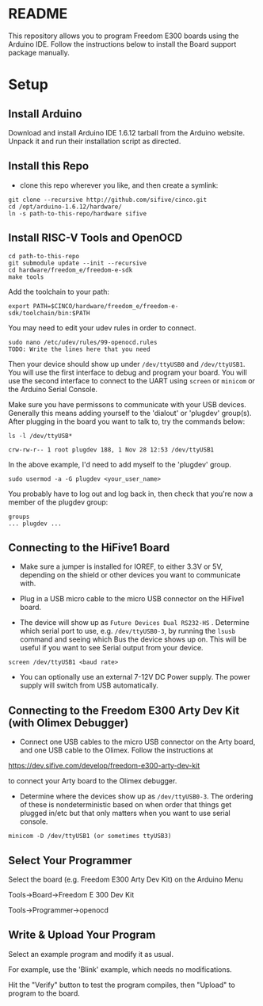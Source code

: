 # README #

This repository allows you to program Freedom E300 boards using the Arduino IDE. Follow the instructions below to install the Board support package manually.

# Setup #

## Install Arduino ##

Download and install Arduino IDE 1.6.12 tarball from the Arduino website. Unpack it and run their installation script as directed.

## Install this Repo ###
* clone this repo wherever you like, and then create a symlink:
```
git clone --recursive http://github.com/sifive/cinco.git
cd /opt/arduino-1.6.12/hardware/
ln -s path-to-this-repo/hardware sifive
```

## Install RISC-V Tools and OpenOCD ##

```
cd path-to-this-repo
git submodule update --init --recursive
cd hardware/freedom_e/freedom-e-sdk
make tools
```

Add the toolchain to your path:

```
export PATH=$CINCO/hardware/freedom_e/freedom-e-sdk/toolchain/bin:$PATH
```

You may need to edit your udev rules in order to connect.

```
sudo nano /etc/udev/rules/99-openocd.rules
TODO: Write the lines here that you need
```

Then your device should show up under `/dev/ttyUSB0` and `/dev/ttyUSB1`. You 
will use the first interface to debug and program your board. You will use the 
second interface to connect to the UART using `screen` or `minicom` or the
Arduino Serial Console.

Make sure you have permissons to communicate with your USB
devices. Generally this means adding yourself to the 'dialout' or
'plugdev' group(s). After plugging in the board you want to talk to, try the 
commands below:

```
ls -l /dev/ttyUSB*

crw-rw-r-- 1 root plugdev 188, 1 Nov 28 12:53 /dev/ttyUSB1
```

In the above example, I'd need to add myself to the 'plugdev' group.

```
sudo usermod -a -G plugdev <your_user_name>
```

You probably have to log out and log back in, then check that you're now a member of the plugdev group:

```
groups
... plugdev ... 
```

## Connecting to the HiFive1 Board

* Make sure a jumper is installed for IOREF, to either 3.3V or 5V, depending
on the shield or other devices you want to communicate with.

* Plug in a USB micro cable to the micro USB connector on the HiFive1
board.

* The device will show up as `Future Devices Dual RS232-HS` . Determine which
serial port to use, e.g. `/dev/ttyUSB0-3`, by running the `lsusb` command
and seeing which Bus the device shows up on. This will be useful if you want to 
see Serial output from your device.

```
screen /dev/ttyUSB1 <baud rate>
```

* You can optionally use an external 7-12V DC Power supply. The
power supply will switch from USB automatically.

## Connecting to the Freedom E300 Arty Dev Kit (with Olimex Debugger)

* Connect one USB cables to the micro USB connector on the Arty board,
and one USB cable to the Olimex. Follow the instructions at

https://dev.sifive.com/develop/freedom-e300-arty-dev-kit

to connect your Arty board to the Olimex debugger.

* Determine where the devices show up as `/dev/ttyUSB0-3`.
The ordering of these is nondeterministic based on when order that things
get plugged in/etc but that only matters when you want to use serial console.  

```
minicom -D /dev/ttyUSB1 (or sometimes ttyUSB3)
```

## Select Your Programmer ##

Select the board (e.g. Freedom E300 Arty Dev Kit) on the Arduino Menu

Tools->Board->Freedom E 300 Dev Kit

Tools->Programmer->openocd

## Write & Upload Your Program ##

Select an example program and modify it as usual.

For example, use the 'Blink' example, which needs
no modifications.

Hit the "Verify" button to test the program compiles,
then "Upload" to program to the board.
